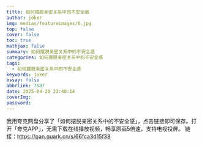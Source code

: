 ```yaml
---
title: 如何摆脱亲密关系中的不安全感
author: joker
img: medias/featureimages/6.jpg
top: false
cover: false
toc: true
mathjax: false
summary: 如何摆脱亲密关系中的不安全感
categories: 如何摆脱亲密关系中的不安全感
tags:
  - 如何摆脱亲密关系中的不安全感
keywords: joker
essay: false
abbrlink: 7687
date: 2025-04-20 23:40:14
coverImg:
password:
---
```


我用夸克网盘分享了「如何摆脱亲密关系中的不安全感」，点击链接即可保存。打开「夸克APP」，无需下载在线播放视频，畅享原画5倍速，支持电视投屏。
链接：https://pan.quark.cn/s/66fca3d15f38
